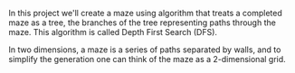 In this project we'll create a maze using algorithm that treats a completed maze as a tree, the branches of the tree representing paths through the maze. This algorithm is called Depth First Search (DFS).

In two dimensions, a maze is a series of paths separated by walls, and to simplify the generation one can think of the maze as a 2-dimensional grid. 
